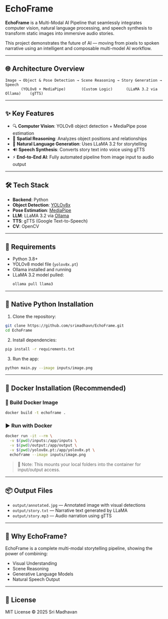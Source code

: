 # EchoFrame

**EchoFrame** is a Multi-Modal AI Pipeline that seamlessly integrates computer vision, natural language processing, and speech synthesis to transform static images into immersive audio stories.

This project demonstrates the future of AI — moving from pixels to spoken narrative using an intelligent and composable multi-model AI workflow.

---

## 🌐 Architecture Overview

```
Image → Object & Pose Detection → Scene Reasoning → Story Generation → Speech
       (YOLOv8 + MediaPipe)       (Custom Logic)      (LLaMA 3.2 via Ollama)    (gTTS)
```

---

## ✨ Key Features

- 🔍 **Computer Vision**: YOLOv8 object detection + MediaPipe pose estimation  
- 🧠 **Spatial Reasoning**: Analyzes object positions and relationships  
- 📝 **Natural Language Generation**: Uses LLaMA 3.2 for storytelling  
- 🔊 **Speech Synthesis**: Converts story text into voice using gTTS  
- ⚡ **End-to-End AI**: Fully automated pipeline from image input to audio output

---

## 🛠️ Tech Stack

- **Backend**: Python
- **Object Detection**: [YOLOv8x](https://github.com/ultralytics/ultralytics)
- **Pose Estimation**: [MediaPipe](https://developers.google.com/mediapipe)
- **LLM**: LLaMA 3.2 via [Ollama](https://ollama.com)
- **TTS**: gTTS (Google Text-to-Speech)
- **CV**: OpenCV

---

## 🧰 Requirements

- Python 3.8+
- YOLOv8 model file (`yolov8x.pt`)
- Ollama installed and running
- LLaMA 3.2 model pulled:  
  ```bash
  ollama pull llama3
  ```

---

## 🐍 Native Python Installation

1. Clone the repository:
```bash
git clone https://github.com/srimadhavn/EchoFrame.git
cd EchoFrame
```

2. Install dependencies:
```bash
pip install -r requirements.txt
```

3. Run the app:
```bash
python main.py --image inputs/image.png
```

---

## 🐳 Docker Installation (Recommended)

### 🔨 Build Docker Image
```bash
docker build -t echoframe .
```

### ▶️ Run with Docker
```bash
docker run -it --rm \
  -v $(pwd)/inputs:/app/inputs \
  -v $(pwd)/output:/app/output \
  -v $(pwd)/yolov8x.pt:/app/yolov8x.pt \
  echoframe --image inputs/image.png
```

> 🧠 Note: This mounts your local folders into the container for input/output access.

---

## 📦 Output Files

- `output/annotated.jpg` — Annotated image with visual detections  
- `output/story.txt` — Narrative text generated by LLaMA  
- `output/story.mp3` — Audio narration using gTTS

---

## 🌟 Why EchoFrame?

EchoFrame is a complete multi-modal storytelling pipeline, showing the power of combining:

- Visual Understanding  
- Scene Reasoning  
- Generative Language Models  
- Natural Speech Output  

---

## 📄 License

MIT License © 2025 Sri Madhavan
